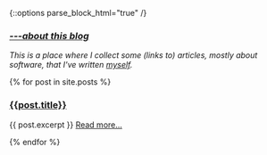 {::options parse_block_html="true" /}
<div style="font-style:italic">

### [---about this blog](about.html)

This is a place where I collect some (links to) articles,
mostly about software, that I've written [myself](about.html).  
</div> 

{% for post in site.posts %}
### [{{post.title}}]({{post.url}})

{{ post.excerpt }} [Read more...]({{post.url}})

{% endfor %}
